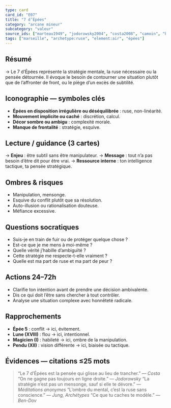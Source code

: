 ```yaml
---
type: card
card_id: "E07"
title: "7 d’Épées"
category: "arcane mineur"
subcategory: "valeur"
source_ids: ["marteau1949", "jodorowsky2004", "costa2008", "camoin", "bendov2011", "delcamp", "nadolny2018", "jung", "meditations_anonymes", "nichols"]
tags: ["marseille", "archetype:ruse", "element:air", "épées"]
---
```


## Résumé
→ Le 7 d’Épées représente la stratégie mentale, la ruse nécessaire ou la pensée détournée. Il évoque le besoin de contourner une situation plutôt que de l’affronter de front, ou le piège d’un excès de subtilité.

## Iconographie — symboles clés
- **Épées en disposition irrégulière ou déséquilibrée** : ruse, non-linéarité.
- **Mouvement implicite ou caché** : discrétion, calcul.
- **Décor sombre ou ambigu** : complexité morale.
- **Manque de frontalité** : stratégie, esquive.

## Lecture / guidance (3 cartes)
→ **Enjeu** : être subtil sans être manipulateur.
→ **Message** : tout n’a pas besoin d’être dit pour être vrai.
→ **Ressource interne** : ton intelligence tactique, ta pensée stratégique.

## Ombres & risques
- Manipulation, mensonge.
- Esquive du conflit plutôt que sa résolution.
- Auto-illusion ou rationalisation douteuse.
- Méfiance excessive.

## Questions socratiques
- Suis-je en train de fuir ou de protéger quelque chose ?
- Est-ce que je me mens à moi-même ?
- Quelle vérité j’habille d’ambiguïté ?
- Cette stratégie me respecte-t-elle vraiment ?
- Quelle est ma part de ruse et ma part de peur ?

## Actions 24–72h
- Clarifie ton intention avant de prendre une décision ambivalente.
- Dis ce qui doit l’être sans chercher à tout contrôler.
- Analyse une situation complexe avec honnêteté radicale.

## Rapprochements
- **Épée 5** : conflit → ici, évitement.
- **Lune (XVIII)** : flou → ici, intentionnel.
- **Magicien (I)** : habileté → ici, ombre de la manipulation.
- **Pendu (XII)** : vision différente → ici, biaisée ou tactique.

## Évidences — citations ≤25 mots
> “Le 7 d’Épées est la pensée qui glisse au lieu de trancher.” — *Costa*
> “On ne gagne pas toujours en ligne droite.” — *Jodorowsky*
> “La stratégie n’est pas un mensonge, sauf si elle te dévore.” — *Méditations anonymes*
> “L’ombre du mental, c’est la ruse sans conscience.” — *Jung, Archétypes*
> “Ce que tu caches te modèle.” — *Ben-Dov*
